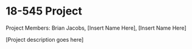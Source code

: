 # 18-545 Project
Project Members: Brian Jacobs, [Insert Name Here], [Insert Name Here]

[Project description goes here]
